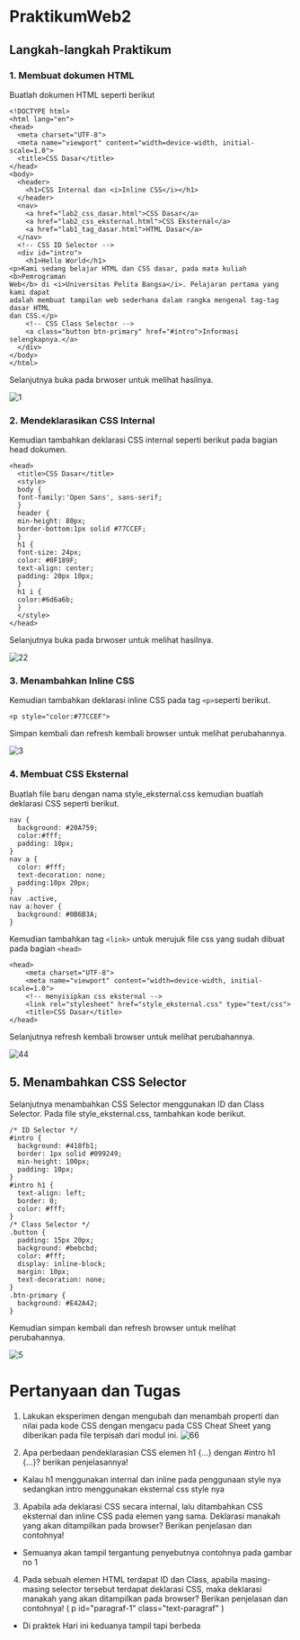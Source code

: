 # PraktikumWeb2
## Langkah-langkah Praktikum
### 1. Membuat dokumen HTML
Buatlah dokumen HTML seperti berikut
```
<!DOCTYPE html>
<html lang="en">
<head>
  <meta charset="UTF-8">
  <meta name="viewport" content="width=device-width, initial-scale=1.0">
  <title>CSS Dasar</title>
</head>
<body>
  <header>
    <h1>CSS Internal dan <i>Inline CSS</i></h1>
  </header>
  <nav>
    <a href="lab2_css_dasar.html">CSS Dasar</a>
    <a href="lab2_css_eksternal.html">CSS Eksternal</a>
    <a href="lab1_tag_dasar.html">HTML Dasar</a>
  </nav>
  <!-- CSS ID Selector -->
  <div id="intro">
    <h1>Hello World</h1>
<p>Kami sedang belajar HTML dan CSS dasar, pada mata kuliah <b>Pemrograman
Web</b> di <i>Universitas Pelita Bangsa</i>. Pelajaran pertama yang kami dapat
adalah membuat tampilan web sederhana dalam rangka mengenal tag-tag dasar HTML
dan CSS.</p>
    <!-- CSS Class Selector -->
    <a class="button btn-primary" href="#intro">Informasi selengkapnya.</a>
  </div>
</body>
</html>
```

Selanjutnya buka pada brwoser untuk melihat hasilnya.

![1](https://github.com/Agussetiaa/PraktikumWeb2/assets/115542822/d161ac52-32be-4138-bf65-e0bdcb2c7a9b)


### 2. Mendeklarasikan CSS Internal
Kemudian tambahkan deklarasi CSS internal seperti berikut pada bagian head dokumen.
```
<head>
  <title>CSS Dasar</title>
  <style>
  body {
  font-family:'Open Sans', sans-serif;
  }
  header {
  min-height: 80px;
  border-bottom:1px solid #77CCEF;
  }
  h1 {
  font-size: 24px;
  color: #0F189F;
  text-align: center;
  padding: 20px 10px;
  }
  h1 i {
  color:#6d6a6b;
  }
  </style>
</head>
```

Selanjutnya buka pada brwoser untuk melihat hasilnya.

![22](https://github.com/Agussetiaa/PraktikumWeb2/assets/115542822/c4d35cac-d4b6-45c6-9359-2adc6dc8db93)



### 3. Menambahkan Inline CSS
Kemudian tambahkan deklarasi inline CSS pada tag ``<p>``seperti berikut.
```
<p style="color:#77CCEF">
```

Simpan kembali dan refresh kembali browser untuk melihat perubahannya.

![3](https://github.com/Agussetiaa/PraktikumWeb2/assets/115542822/f09684e3-d62f-4b2f-8834-c61356ad1e45)


### 4. Membuat CSS Eksternal
Buatlah file baru dengan nama style_eksternal.css kemudian buatlah deklarasi CSS seperti berikut.
```
nav {
  background: #20A759;
  color:#fff;
  padding: 10px;
}
nav a {
  color: #fff;
  text-decoration: none;
  padding:10px 20px;
}
nav .active,
nav a:hover {
  background: #0B6B3A;
}
```

Kemudian tambahkan tag ``<link>`` untuk merujuk file css yang sudah dibuat pada bagian ``<head>``
```
<head>
    <meta charset="UTF-8">
    <meta name="viewport" content="width=device-width, initial-scale=1.0">
    <!-- menyisipkan css eksternal -->
    <link rel="stylesheet" href="style_eksternal.css" type="text/css">
    <title>CSS Dasar</title>
</head>
```

Selanjutnya refresh kembali browser untuk melihat perubahannya.

![44](https://github.com/Agussetiaa/PraktikumWeb2/assets/115542822/cf1e2ce2-d65b-4992-ae79-3978be11c727)


## 5. Menambahkan CSS Selector
Selanjutnya menambahkan CSS Selector menggunakan ID dan Class Selector. Pada file
style_eksternal.css, tambahkan kode berikut.
```
/* ID Selector */
#intro {
  background: #418fb1;
  border: 1px solid #099249;
  min-height: 100px;
  padding: 10px;
}
#intro h1 {
  text-align: left;
  border: 0;
  color: #fff;
}
/* Class Selector */
.button {
  padding: 15px 20px;
  background: #bebcbd;
  color: #fff;
  display: inline-block;
  margin: 10px;
  text-decoration: none;
}
.btn-primary {
  background: #E42A42;
}
```

Kemudian simpan kembali dan refresh browser untuk melihat perubahannya.

![5](https://github.com/Agussetiaa/PraktikumWeb2/assets/115542822/b0921aca-bc6a-416a-bc7d-26f8e68a1eed)


# Pertanyaan dan Tugas
1. Lakukan eksperimen dengan mengubah dan menambah properti dan nilai pada kode CSS dengan mengacu pada CSS Cheat Sheet yang diberikan pada file terpisah dari modul ini.
![66](https://github.com/Agussetiaa/PraktikumWeb2/assets/115542822/5f2a2c47-074b-4c95-8451-8e3296f0807a)


2. Apa perbedaan pendeklarasian CSS elemen h1 {...} dengan #intro h1 {...}? berikan penjelasannya!
- Kalau h1 menggunakan internal dan inline pada penggunaan style nya sedangkan intro menggunakan eksternal css style nya
3. Apabila ada deklarasi CSS secara internal, lalu ditambahkan CSS eksternal dan inline CSS pada elemen yang sama. Deklarasi manakah yang akan ditampilkan pada browser? Berikan penjelasan dan contohnya!
- Semuanya akan tampil tergantung penyebutnya contohnya pada gambar no 1
4. Pada sebuah elemen HTML terdapat ID dan Class, apabila masing-masing selector tersebut terdapat deklarasi CSS, maka deklarasi manakah yang akan ditampilkan pada browser? Berikan penjelasan dan contohnya! ( p id="paragraf-1" class="text-paragraf" )
- Di praktek Hari ini keduanya tampil tapi berbeda
